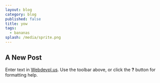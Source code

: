```yaml
---
layout: blog
category: blog
published: false
title: yow
tags:
  - bananas
splash: /media/sprite.png
---
```

## A New Post

Enter text in [Webdevpl.us](https://webdevpl.us/). Use the toolbar above, or click the **?** button for formatting help.
